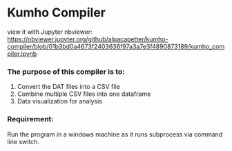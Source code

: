 # Kumho Compiler

view it with Jupyter nbviewer:
https://nbviewer.jupyter.org/github/alpacapetter/kumho-compiler/blob/01b3bd0a4673f2403636f97a3a7e3f4890873189/kumho_compiler.ipynb

### The purpose of this compiler is to:
1. Convert the DAT files into a CSV file
2. Combine multiple CSV files into one dataframe
3. Data visualization for analysis

### Requirement:
Run the program in a windows machine as it runs subprocess via command line switch.
